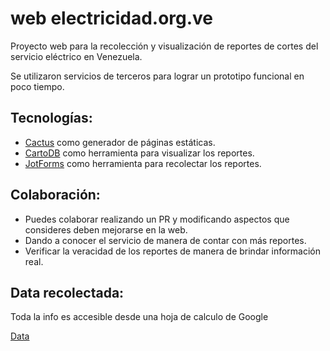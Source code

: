 # web electricidad.org.ve

Proyecto web para la recolección y visualización de reportes de cortes del servicio eléctrico en Venezuela.

Se utilizaron servicios de terceros para lograr un prototipo funcional en poco tiempo.

## Tecnologías:

* [Cactus](https://github.com/koenbok/Cactus) como generador de páginas estáticas.
* [CartoDB](https://cartodb.com/) como herramienta para visualizar los reportes.
* [JotForms](https://www.jotform.com/) como herramienta para recolectar los reportes.

## Colaboración:

* Puedes colaborar realizando un PR y modificando aspectos que consideres deben mejorarse en la web.
* Dando a conocer el servicio de manera de contar con más reportes.
* Verificar la veracidad de los reportes de manera de brindar información real.

## Data recolectada:

Toda la info es accesible desde una hoja de calculo de Google

[Data](https://docs.google.com/spreadsheets/d/1NfBLynsZDLtN1ZKQ9AYOqHHHHMchkZ3G2LTkXlYf9gU/edit?usp=sharing)
 
